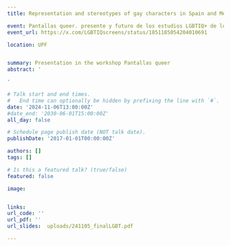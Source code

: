 ```yaml
---
title: Representation and stereotypes of gay characters in Spain and Mexico.

event: Pantallas queer. presente y futuro de los estudios LGBTIQ+ de los medios
event_url: https://x.com/LGBTIQscreens/status/1851185054204010691

location: UPF


summary: Presentation in the workshop Pantallas queer
abstract: '

'

# Talk start and end times.
#   End time can optionally be hidden by prefixing the line with `#`.
date: '2024-11-06T13:00:00Z'
#date_end: '2030-06-01T15:00:00Z'
all_day: false

# Schedule page publish date (NOT talk date).
publishDate: '2017-01-01T00:00:00Z'

authors: []
tags: []

# Is this a featured talk? (true/false)
featured: false

image:


links:
url_code: ''
url_pdf: ''
url_slides:  uploads/241105_finalLGBT.pdf

---
```


